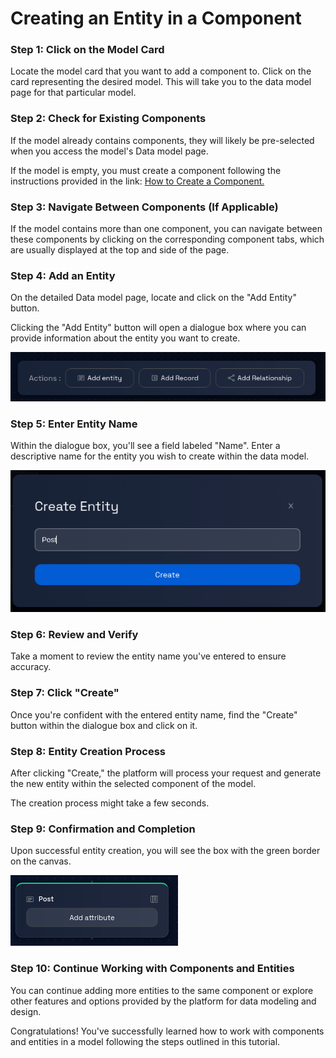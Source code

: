 # Creating an Entity in a Component

### **Step 1: Click on the Model Card**

Locate the model card that you want to add a component to. Click on the card representing the desired model. This will take you to the data model page for that particular model.

### **Step 2: Check for Existing Components**

If the model already contains components, they will likely be pre-selected when you access the model's Data model page.

If the model is empty, you must create a component following the instructions provided in the link: [How to Create a Component.](../components/create-component.md)

### **Step 3: Navigate Between Components (If Applicable)**

If the model contains more than one component, you can navigate between these components by clicking on the corresponding component tabs, which are usually displayed at the top and side of the page.

### **Step 4: Add an Entity**

On the detailed Data model page, locate and click on the "Add Entity" button.

Clicking the "Add Entity" button will open a dialogue box where you can provide information about the entity you want to create.

![](img/create-entity-1.png)

### **Step 5: Enter Entity Name**

Within the dialogue box, you'll see a field labeled "Name". Enter a descriptive name for the entity you wish to create within the data model.

![](img/create-entity-2.png)

### **Step 6: Review and Verify**

Take a moment to review the entity name you've entered to ensure accuracy.

### **Step 7: Click "Create"**

Once you're confident with the entered entity name, find the "Create" button within the dialogue box and click on it.

### **Step 8: Entity Creation Process**

After clicking "Create," the platform will process your request and generate the new entity within the selected component of the model.

The creation process might take a few seconds.

### **Step 9: Confirmation and Completion**

Upon successful entity creation, you will see the box with the green border on the canvas.

![](img/create-entity-3.png)

### **Step 10: Continue Working with Components and Entities**

You can continue adding more entities to the same component or explore other features and options provided by the platform for data modeling and design.

Congratulations! You've successfully learned how to work with components and entities in a model following the steps outlined in this tutorial.